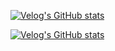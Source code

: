 [![Velog's GitHub stats](https://velog-readme-stats-git-develop-eungyeole.vercel.app/api/badge?name=hjongc)](https://velog.io/@hjongc) 

[![Velog's GitHub stats](https://velog-readme-stats.vercel.app/api?name=hjongc&tag=github)](https://velog.io/@hjongc/%EA%B8%B0%EC%88%A0%EB%B8%94%EB%A1%9C%EA%B7%B8-%EC%8B%9C%EC%9E%91-feat.-github-pages%EB%A5%BC-%EC%84%A0%ED%83%9D%ED%95%98%EC%A7%80-%EC%95%8A%EC%9D%80-%EC%9D%B4%EC%9C%A0)
